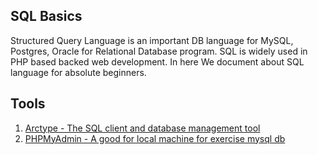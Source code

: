 ## SQL Basics
Structured Query Language is an important DB language for MySQL, Postgres, Oracle for Relational Database program. SQL is widely used in PHP based backed web development. In here We document about SQL language for absolute beginners. 

## Tools

1. [Arctype - The SQL client and database management tool](https://arctype.com/)
2. [PHPMyAdmin - A good for local machine for exercise mysql db](https://www.phpmyadmin.net/)
